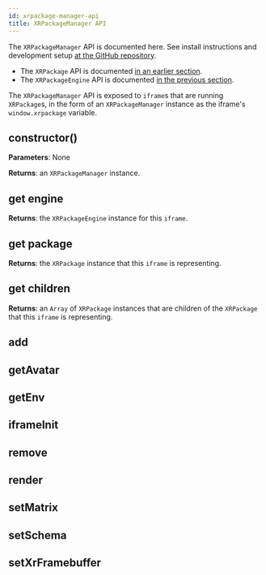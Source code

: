 ```yaml
---
id: xrpackage-manager-api
title: XRPackageManager API
---
```


The `XRPackageManager` API is documented here. See install instructions and development setup <a href="https://github.com/webaverse/xrpackage" target="_blank" rel="noopener noreferrer">at the GitHub repository</a>.

- The `XRPackage` API is documented [in an earlier section](./7-xrpackage-api.md).
- The `XRPackageEngine` API is documented [in the previous section](./8-xrpackage-engine-api.md).

The `XRPackageManager` API is exposed to `iframe`s that are running `XRPackage`s, in the form of an `XRPackageManager` instance as the iframe's `window.xrpackage` variable.

## constructor()

**Parameters**: None

**Returns**: an `XRPackageManager` instance.

## get engine

**Returns**: the `XRPackageEngine` instance for this `iframe`.

## get package

**Returns**: the `XRPackage` instance that this `iframe` is representing.

## get children

**Returns**: an `Array` of `XRPackage` instances that are children of the `XRPackage` that this `iframe` is representing.

## add

## getAvatar

## getEnv

## iframeInit

## remove

## render

## setMatrix

## setSchema

## setXrFramebuffer
